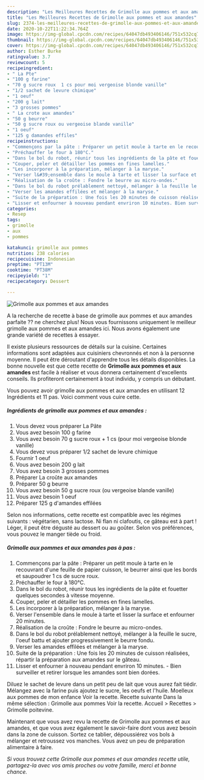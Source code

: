 ```yaml
---
description: "Les Meilleures Recettes de Grimolle aux pommes et aux amandes"
title: "Les Meilleures Recettes de Grimolle aux pommes et aux amandes"
slug: 2374-les-meilleures-recettes-de-grimolle-aux-pommes-et-aux-amandes
date: 2020-10-22T11:22:34.764Z
image: https://img-global.cpcdn.com/recipes/64047db493406146/751x532cq70/grimolle-aux-pommes-et-aux-amandes-photo-principale-de-la-recette.jpg
thumbnail: https://img-global.cpcdn.com/recipes/64047db493406146/751x532cq70/grimolle-aux-pommes-et-aux-amandes-photo-principale-de-la-recette.jpg
cover: https://img-global.cpcdn.com/recipes/64047db493406146/751x532cq70/grimolle-aux-pommes-et-aux-amandes-photo-principale-de-la-recette.jpg
author: Esther Burke
ratingvalue: 3.7
reviewcount: 5
recipeingredient:
- " La Pte"
- "100 g farine"
- "70 g sucre roux  1 cs pour moi vergeoise blonde vanille"
- "1/2 sachet de levure chimique"
- "1 oeuf"
- "200 g lait"
- "3 grosses pommes"
- " La crote aux amandes"
- "50 g beurre"
- "50 g sucre roux ou vergeoise blande vanille"
- "1 oeuf"
- "125 g damandes effiles"
recipeinstructions:
- "Commençons par la pâte : Préparer un petit moule à tarte en le recouvrant d&#39;une feuille de papier cuisson, le beurrer ainsi que les bords et saupoudrer 1 cs de sucre roux."
- "Préchauffer le four à 180°C."
- "Dans le bol du robot, réunir tous les ingrédients de la pâte et fouetter quelques secondes à vitesse moyenne."
- "Couper, peler et détailler les pommes en fines lamelles."
- "Les incorporer à la préparation, mélanger à la maryse."
- "Verser l&#39;ensemble dans le moule à tarte et lisser la surface et enfourner 20 minutes."
- "Réalisation de la croûte : Fondre le beurre au micro-ondes."
- "Dans le bol du robot prélablement nettoyé, mélanger à la feuille le sucre, l&#39;oeuf battu et ajouter progressivement le beurre fondu."
- "Verser les amandes effilées et mélanger à la maryse."
- "Suite de la préparation : Une fois les 20 minutes de cuisson réalisées, répartir la préparation aux amandes sur le gâteau."
- "Lisser et enfourner à nouveau pendant envriron 10 minutes. Bien surveiller et retirer lorsque les amandes sont bien dorées."
categories:
- Resep
tags:
- grimolle
- aux
- pommes

katakunci: grimolle aux pommes 
nutrition: 238 calories
recipecuisine: Indonesian
preptime: "PT13M"
cooktime: "PT38M"
recipeyield: "1"
recipecategory: Dessert

---
```



![Grimolle aux pommes et aux amandes](https://img-global.cpcdn.com/recipes/64047db493406146/751x532cq70/grimolle-aux-pommes-et-aux-amandes-photo-principale-de-la-recette.jpg)

A la recherche de recette à base de grimolle aux pommes et aux amandes parfaite ?? ne cherchez plus! Nous vous fournissons uniquement le meilleur grimolle aux pommes et aux amandes ici. Nous avons également une grande variété de recettes à essayer.

Il existe plusieurs ressources de détails sur la cuisine. Certaines informations sont adaptées aux cuisiniers chevronnés et non à la personne moyenne. Il peut être déroutant d'apprendre tous les détails disponibles. La bonne nouvelle est que cette recette de <strong> Grimolle aux pommes et aux amandes </strong> est facile à réaliser et vous donnera certainement d'excellents conseils. Ils profiteront certainement à tout individu, y compris un débutant.

<!--inarticleads1-->

Vous pouvez avoir grimolle aux pommes et aux amandes en utilisant 12 Ingrédients et 11 pas. Voici comment vous cuire cette.

##### Ingrédients de grimolle aux pommes et aux amandes :

1. Vous devez vous préparer  La Pâte
1. Vous avez besoin 100 g farine
1. Vous avez besoin 70 g sucre roux + 1 cs (pour moi vergeoise blonde vanille)
1. Vous devez vous préparer 1/2 sachet de levure chimique
1. Fournir 1 oeuf
1. Vous avez besoin 200 g lait
1. Vous avez besoin 3 grosses pommes
1. Préparer  La croûte aux amandes
1. Préparer 50 g beurre
1. Vous avez besoin 50 g sucre roux (ou vergeoise blande vanille)
1. Vous avez besoin 1 oeuf
1. Préparer 125 g d&#39;amandes effilées


Selon nos informations, cette recette est compatible avec les régimes suivants : végétarien, sans lactose. Ni flan ni clafoutis, ce gâteau est à part ! Léger, il peut être dégusté au dessert ou au goûter. Selon vos préférences, vous pouvez le manger tiède ou froid. 

<!--inarticleads2-->

##### Grimolle aux pommes et aux amandes pas à pas :

1. Commençons par la pâte : Préparer un petit moule à tarte en le recouvrant d&#39;une feuille de papier cuisson, le beurrer ainsi que les bords et saupoudrer 1 cs de sucre roux.
1. Préchauffer le four à 180°C.
1. Dans le bol du robot, réunir tous les ingrédients de la pâte et fouetter quelques secondes à vitesse moyenne.
1. Couper, peler et détailler les pommes en fines lamelles.
1. Les incorporer à la préparation, mélanger à la maryse.
1. Verser l&#39;ensemble dans le moule à tarte et lisser la surface et enfourner 20 minutes.
1. Réalisation de la croûte : Fondre le beurre au micro-ondes.
1. Dans le bol du robot prélablement nettoyé, mélanger à la feuille le sucre, l&#39;oeuf battu et ajouter progressivement le beurre fondu.
1. Verser les amandes effilées et mélanger à la maryse.
1. Suite de la préparation : Une fois les 20 minutes de cuisson réalisées, répartir la préparation aux amandes sur le gâteau.
1. Lisser et enfourner à nouveau pendant envriron 10 minutes. - Bien surveiller et retirer lorsque les amandes sont bien dorées.


Diluez le sachet de levure dans un petit peu de lait que vous aurez fait tiédir. Mélangez avec la farine puis ajoutez le sucre, les oeufs et l&#39;huile. Moelleux aux pommes de mon enfance Voir la recette. Recette suivante Dans la même sélection : Grimolle aux pommes Voir la recette. Accueil &gt; Recettes &gt; Grimolle poitevine. 

<!--inarticleads1-->

<p>
Maintenant que vous avez revu la recette de Grimolle aux pommes et aux amandes, et que vous avez également le savoir-faire dont vous avez besoin dans la zone de cuisson. Sortez ce tablier, dépoussiérez vos bols à mélanger et retroussez vos manches. Vous avez un peu de préparation alimentaire à faire.
</p>

<p>
<i>Si vous trouvez cette Grimolle aux pommes et aux amandes recette utile, partagez-la avec vos amis proches ou votre famille, merci et bonne chance.</i>
</p>
